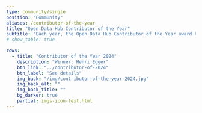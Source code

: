 ```yaml
---
type: community/single
position: "Community"
aliases: /contributor-of-the-year
title: "Open Data Hub Contributor of the Year"
subtitle: "Each year, the Open Data Hub Contributor of the Year award honours an individual whose exceptional contributions have significantly advanced our community and its impact."
# show_table: true

rows:
  - title: "Contributor of the Year 2024"
    description: "Winner: Henri Egger"
    btn_link: "../contributor-of-2024"
    btn_label: "See details"
    img_back: "/img/contributor-of-the-year-2024.jpg"
    img_back_alt: ""
    img_back_title: ""
    bg_darker: true
    partial: imgs-icon-text.html
---
```

